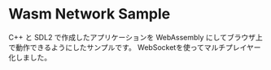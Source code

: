# Wasm Network Sample
C++ と SDL2 で作成したアプリケーションを WebAssembly にしてブラウザ上で動作できるようにしたサンプルです。
WebSocketを使ってマルチプレイヤー化しました。
